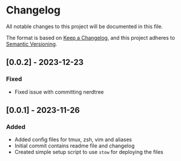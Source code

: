 # Changelog

All notable changes to this project will be documented in this file.

The format is based on [Keep a Changelog](https://keepachangelog.com/en/1.0.0/),
and this project adheres to [Semantic Versioning](https://semver.org/spec/v2.0.0.html).

## [0.0.2] - 2023-12-23
### Fixed

- Fixed issue with committing nerdtree

## [0.0.1] - 2023-11-26

### Added

- Added config files for tmux, zsh, vim and aliases
- Initial commit contains readme file and changelog
- Created simple setup script to use `stow` for deploying the files
